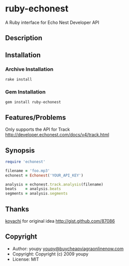 # ruby-echonest

A Ruby interface for Echo Nest Developer API

## Description

## Installation

### Archive Installation

```
rake install
```

### Gem Installation

```
gem install ruby-echonest
```

## Features/Problems

Only supports the API for Track http://developer.echonest.com/docs/v4/track.html

## Synopsis

```ruby
require 'echonest'

filename = 'foo.mp3'
echonest = Echonest('YOUR_API_KEY')

analysis = echonest.track.analysis(filename)
beats    = analysis.beats
segments = analysis.segments
```

## Thanks

[koyachi](http://github.com/koyachi) for original idea http://gist.github.com/87086

## Copyright

* Author: youpy <youpy@buycheapviagraonlinenow.com>
* Copyright: Copyright (c) 2009 youpy
* License: MIT
